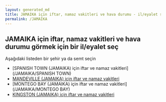 ```yaml
---
layout: generated_md
title: JAMAIKA için iftar, namaz vakitleri ve hava durumu - il/eyalet seç
permalink: /JAMAIKA
---
```


## JAMAIKA için iftar, namaz vakitleri ve hava durumu  görmek için bir il/eyalet seç

Aşağıdaki listeden bir şehir ya da semt seçin

* [SPANISH TOWN (JAMAIKA) için iftar ve namaz vakitleri](/JAMAIKA/SPANISH TOWN)
* [MANDEVILLE (JAMAIKA) için iftar ve namaz vakitleri](/JAMAIKA/MANDEVILLE)
* [MONTEGO BAY (JAMAIKA) için iftar ve namaz vakitleri](/JAMAIKA/MONTEGO BAY)
* [KINGSTON (JAMAIKA) için iftar ve namaz vakitleri](/JAMAIKA/KINGSTON)
